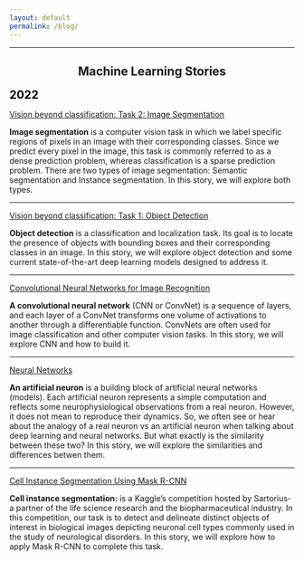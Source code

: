 ```yaml
---
layout: default
permalink: /blog/
---
```


---

<h2 align="center">Machine Learning Stories</h2>

<span style="color:black;font-weight:700;font-size:20px">
    2022
</span>

[Vision beyond classification: Task 2: Image Segmentation](https://medium.com/mlearning-ai/vision-beyond-classification-tasks-beyond-classification-task-ii-image-segmentation-5c5e81edf2b0)

**Image segmentation** is a computer vision task in which we label specific regions of pixels in an image with their corresponding classes. Since we predict every pixel in the image, this task is commonly referred to as a dense prediction problem, whereas classification is a sparse prediction problem. There are two types of image segmentation: Semantic segmentation and Instance segmentation. In this story, we will explore both types.

---

[Vision beyond classification: Task 1: Object Detection](https://medium.com/mlearning-ai/vision-beyond-classification-task-i-object-detection-d2f32a5ea4ca)

**Object detection** is a classification and localization task. Its goal is to locate the presence of objects with bounding boxes and their corresponding classes in an image. In this story, we will explore object detection and some current state-of-the-art deep learning models designed to address it.

---

[Convolutional Neural Networks for Image Recognition ](https://medium.com/mlearning-ai/convolutional-neural-networks-for-image-recognition-7148a19f981f)

**A convolutional neural network** (CNN or ConvNet) is a sequence of layers, and each layer of a ConvNet transforms one volume of activations to another through a differentiable function. ConvNets are often used for image classification and other computer vision tasks. In this story, we will explore CNN and how to build it.

---

[Neural Networks](https://medium.com/mlearning-ai/neural-networks-ba6fa76eb719)

**An artificial neuron** is a building block of artificial neural networks (models). Each artificial neuron represents a simple computation and reflects some neurophysiological observations from a real neuron. However, it does not mean to reproduce their dynamics. So, we often see or hear about the analogy of a real neuron vs an artificial neuron when talking about deep learning and neural networks. But what exactly is the similarity between these two? In this story, we will explore the similarities and differences betwen them.

---

[Cell Instance Segmentation Using Mask R-CNN](https://medium.com/mlearning-ai/cell-instance-segmentation-using-mask-r-cnn-c7a3810192ff)

**Cell instance segmentation:** is a Kaggle’s competition hosted by Sartorius- a partner of the life science research and the biopharmaceutical industry. In this competition, our task is to detect and delineate distinct objects of interest in biological images depicting neuronal cell types commonly used in the study of neurological disorders. In this story, we will explore how to apply Mask R-CNN to complete this task.

